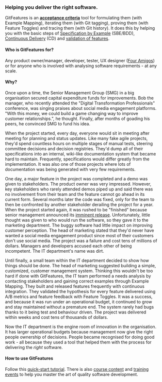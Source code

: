 ### Helping you deliver the right software.
GitFeatures is an [**acceptance criteria**](https://en.wikipedia.org/wiki/Acceptance_testing) tool for formulating them (with Example Mapping), iterating them (with Git tagging), proving them (with Feature Toggles) and tracing them (with Git history). It does this by helping you with the basic steps of [Specification by Example](https://en.wikipedia.org/wiki/Specification_by_example) (SBE/BDD), [Continuous Delivery](https://en.wikipedia.org/wiki/Continuous_delivery) (CD) and [validation of features](https://en.wikipedia.org/wiki/Software_verification_and_validation#Software_validation).

#### Who is GitFeatures for?
Any product owner/manager, developer, tester, UX designer ([Four Amigos](https://medium.com/@daviddenham07/ux-the-fourth-amigo-63d10f506908)) or for anyone who is involved with analysing software requirements - at any scale.

#### Why?
Once upon a time, the Senior Management Group (SMG) in a big organisation secured capital expenditure funds for improvements. Bob the manager, who recently attended the "Digital Transformation Professionals" conference, was singing praises about social media engagement platforms. "With this money, we could build a game changing way to improve customer relationships.", he thought. Finally, after months of goading his peers, he convinced SMG to fund his idea.

When the project started, every day, everyone would sit in meeting after meeting for planning and status updates. Like many fake agile projects, they'd spend countless hours on multiple stages of manual tests, steering committee decisions and decision registries. They'd dump all of their specifications into an internal, wiki-like documentation system that became hard to maintain. Frequently, specifications would differ greatly from the implementation. It was also one of those projects where lots of documentation was being generated with very few requirements.

One day, a major feature in the project was completed and a demo was given to stakeholders. The product owner was very impressed. However, key stakeholders who rarely attended demos piped up and said there was no involvement from their team and the feature cannot go ahead in its current form. Several months later the code was fixed, only for the team to then be confronted by another stakeholder derailing the project for a year. When the project started again, it was rushed to be "finished" because senior management announced its [imminent release](https://www.youtube.com/watch?v=5p8wTOr8AbU). Unfortunately, little thought was given to who would run the software, so they gave it to the marketing department. The buggy software had little impact on improving customer perception. The head of marketing stated that they'd never have wanted a social media engagement product since most of their customers don't use social media. The project was a failure and cost tens of millions of dollars. Managers and developers accused each other of being incompetent. The IT department's name was dirt.

Until finally, a small team within the IT department decided to show how things should be done. The head of marketing suggested building a simple, customized, customer management system. Thinking this wouldn't be too hard if done with GitFeatures, the IT team performed a needs analysis by contacting stakeholders and gaining correct examples through Example Mapping. They built and released features frequently with continuous integration. They validated the hypothesis for every feature delivered using A/B metrics and feature feedback with Feature Toggles. It was a success, and because it was run under an operational budget, it continued to grow and stay maintained without a premature end. The system rarely had bugs thanks to it being test and behaviour driven. The project was delivered within weeks and cost tens of thousands of dollars.

Now the IT department is the engine room of innovation in the organisation. It has larger operational budgets because management now give the right people ownership of decisions. People became recognised for doing good work - all because they used a tool that helped them with the process for delivering the *right* software.


#### How to use GitFeatures
Follow this [quick-start tutorial](https://gitfeatures.com/quick-start). There is also [course content](https://gitfeatures.com/courses) and [training events](https://gitfeatures.com/events) to help you master the art of quality software development.